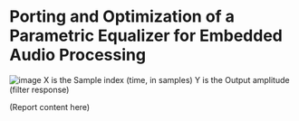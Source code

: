 # Porting and Optimization of a Parametric Equalizer for Embedded Audio Processing
![image](https://github.com/user-attachments/assets/36f8c2be-7a58-40c5-acd6-6cbc184b583f)
X is the	Sample index (time, in samples)
Y	is the Output amplitude (filter response)

(Report content here)
